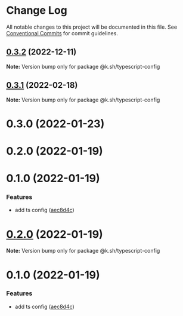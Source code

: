 # Change Log

All notable changes to this project will be documented in this file.
See [Conventional Commits](https://conventionalcommits.org) for commit guidelines.

## [0.3.2](https://github.com/karolis-sh/configs/compare/@k.sh/typescript-config@0.3.1...@k.sh/typescript-config@0.3.2) (2022-12-11)

**Note:** Version bump only for package @k.sh/typescript-config

## [0.3.1](https://github.com/karolis-sh/configs/compare/@k.sh/typescript-config@0.3.0...@k.sh/typescript-config@0.3.1) (2022-02-18)

**Note:** Version bump only for package @k.sh/typescript-config

# 0.3.0 (2022-01-23)

# 0.2.0 (2022-01-19)

# 0.1.0 (2022-01-19)

### Features

- add ts config ([aec8d4c](https://github.com/karolis-sh/configs/commit/aec8d4caddbc58ff6882b598a7501d381607d64c))

# [0.2.0](https://github.com/karolis-sh/configs/compare/v0.1.0...v0.2.0) (2022-01-19)

**Note:** Version bump only for package @k.sh/typescript-config

# 0.1.0 (2022-01-19)

### Features

- add ts config ([aec8d4c](https://github.com/karolis-sh/configs/commit/aec8d4caddbc58ff6882b598a7501d381607d64c))
